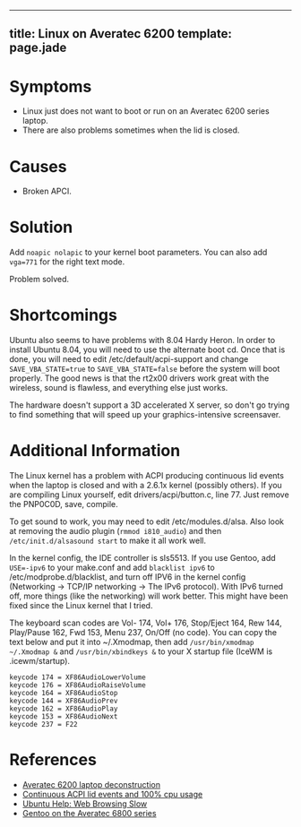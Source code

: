 ----
title: Linux on Averatec 6200
template: page.jade
----


Symptoms
========
	
* Linux just does not want to boot or run on an Averatec 6200 series laptop.
* There are also problems sometimes when the lid is closed.


Causes
======

* Broken APCI.


Solution
========

Add `noapic nolapic` to your kernel boot parameters.  You can also add `vga=771` for the right text mode.

Problem solved.


Shortcomings
============

Ubuntu also seems to have problems with 8.04 Hardy Heron.  In order to install Ubuntu 8.04, you will need to use the alternate boot cd.  Once that is done, you will need to edit /etc/default/acpi-support and change `SAVE_VBA_STATE=true` to `SAVE_VBA_STATE=false` before the system will boot properly.  The good news is that the rt2x00 drivers work great with the wireless, sound is flawless, and everything else just works.

The hardware doesn't support a 3D accelerated X server, so don't go trying to find something that will speed up your graphics-intensive screensaver.


Additional Information
======================

The Linux kernel has a problem with ACPI producing continuous lid events when the laptop is closed and with a 2.6.1x kernel (possibly others).  If you are compiling Linux yourself, edit drivers/acpi/button.c, line 77.  Just remove the PNP0C0D, save, compile.

To get sound to work, you may need to edit /etc/modules.d/alsa.  Also look at removing the audio plugin (`rmmod i810_audio`) and then `/etc/init.d/alsasound start` to make it all work well.

In the kernel config, the IDE controller is sIs5513.  If you use Gentoo, add `USE=-ipv6` to your make.conf and add `blacklist ipv6` to /etc/modprobe.d/blacklist, and turn off IPV6 in the kernel config (Networking -> TCP/IP networking -> The IPv6 protocol).  With IPv6 turned off, more things (like the networking) will work better.  This might have been fixed since the Linux kernel that I tried.

The keyboard scan codes are Vol- 174, Vol+ 176, Stop/Eject 164, Rew 144, Play/Pause 162, Fwd 153, Menu 237, On/Off (no code).  You can copy the text below and put it into ~/.Xmodmap, then add `/usr/bin/xmodmap ~/.Xmodmap &` and `/usr/bin/xbindkeys &` to your X startup file (IceWM is .icewm/startup).

    keycode 174 = XF86AudioLowerVolume
    keycode 176 = XF86AudioRaiseVolume
    keycode 164 = XF86AudioStop
    keycode 144 = XF86AudioPrev
    keycode 162 = XF86AudioPlay
    keycode 153 = XF86AudioNext
    keycode 237 = F22


References
==========

* [Averatec 6200 laptop deconstruction](http://fatpenguinblog.com/scott-rippee/averatec-6200-laptop-deconstruction/)
* [Continuous ACPI lid events and 100% cpu usage](http://mindspill.net/computing/linux-notes/acpi/continuous-acpi-lid-events-and-100-cpu-usage.html)
* [Ubuntu Help: Web Browsing Slow](https://help.ubuntu.com/community/WebBrowsingSlowIPv6IPv4)
* [Gentoo on the Averatec 6800 series](http://forums.gentoo.org/viewtopic-p-2645680.html)
